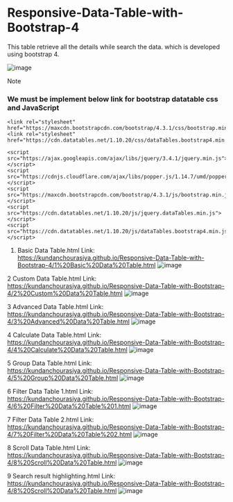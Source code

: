 # Responsive-Data-Table-with-Bootstrap-4
 This table retrieve all the details while search the data. which is developed using bootstrap 4.

 
 
![image](https://github.com/user-attachments/assets/fd07b563-eff1-4ebe-9ad8-a3a31fa29981)


> [!NOTE]
> ### We must be implement below link for bootstrap datatable css and JavaScript
```
<link rel="stylesheet" href="https://maxcdn.bootstrapcdn.com/bootstrap/4.3.1/css/bootstrap.min.css">
<link rel="stylesheet" href="https://cdn.datatables.net/1.10.20/css/dataTables.bootstrap4.min.css">

<script src="https://ajax.googleapis.com/ajax/libs/jquery/3.4.1/jquery.min.js"></script>
<script src="https://cdnjs.cloudflare.com/ajax/libs/popper.js/1.14.7/umd/popper.min.js"></script>
<script src="https://maxcdn.bootstrapcdn.com/bootstrap/4.3.1/js/bootstrap.min.js"></script>
<script src="https://cdn.datatables.net/1.10.20/js/jquery.dataTables.min.js"></script>
<script src="https://cdn.datatables.net/1.10.20/js/dataTables.bootstrap4.min.js"></script>
```

 1. Basic Data Table.html Link: https://kundanchourasiya.github.io/Responsive-Data-Table-with-Bootstrap-4/1%20Basic%20Data%20Table.html
![image](https://github.com/user-attachments/assets/9b1e4429-264d-4741-bb6c-768251fb0665)

 2 Custom Data Table.html Link: https://kundanchourasiya.github.io/Responsive-Data-Table-with-Bootstrap-4/2%20Custom%20Data%20Table.html
![image](https://github.com/user-attachments/assets/cf9d76a1-9f1c-4f44-863b-2afa57872984)

3 Advanced Data Table.html Link: https://kundanchourasiya.github.io/Responsive-Data-Table-with-Bootstrap-4/3%20Advanced%20Data%20Table.html
![image](https://github.com/user-attachments/assets/36d22694-02f1-40e7-9725-fb891a9db1e4)

4 Calculate Data Table.html Link: https://kundanchourasiya.github.io/Responsive-Data-Table-with-Bootstrap-4/4%20Calculate%20Data%20Table.html
![image](https://github.com/user-attachments/assets/5916ff6a-53f8-4f58-bd78-0c11bfee5b0b)

5 Group Data Table.html Link: https://kundanchourasiya.github.io/Responsive-Data-Table-with-Bootstrap-4/5%20Group%20Data%20Table.html
![image](https://github.com/user-attachments/assets/bf832afa-84b1-42db-87e5-d8f8bee6bb73)

6 Filter Data Table 1.html Link: https://kundanchourasiya.github.io/Responsive-Data-Table-with-Bootstrap-4/6%20Filter%20Data%20Table%201.html
![image](https://github.com/user-attachments/assets/e253ab9e-4f5d-40bf-a9f6-f122f975f023)

7 Filter Data Table 2.html Link: https://kundanchourasiya.github.io/Responsive-Data-Table-with-Bootstrap-4/7%20Filter%20Data%20Table%202.html
![image](https://github.com/user-attachments/assets/0f50a7b7-a93d-4498-ac30-52f22753440c)

8 Scroll Data Table.html Link: https://kundanchourasiya.github.io/Responsive-Data-Table-with-Bootstrap-4/8%20Scroll%20Data%20Table.html
![image](https://github.com/user-attachments/assets/5b253ac2-1bf5-45c5-ba49-63ac9e829ce1)

9 Search result highlighting.html Link: https://kundanchourasiya.github.io/Responsive-Data-Table-with-Bootstrap-4/8%20Scroll%20Data%20Table.html
![image](https://github.com/user-attachments/assets/372d9e96-d937-4b18-803b-d0394fa9775e)
